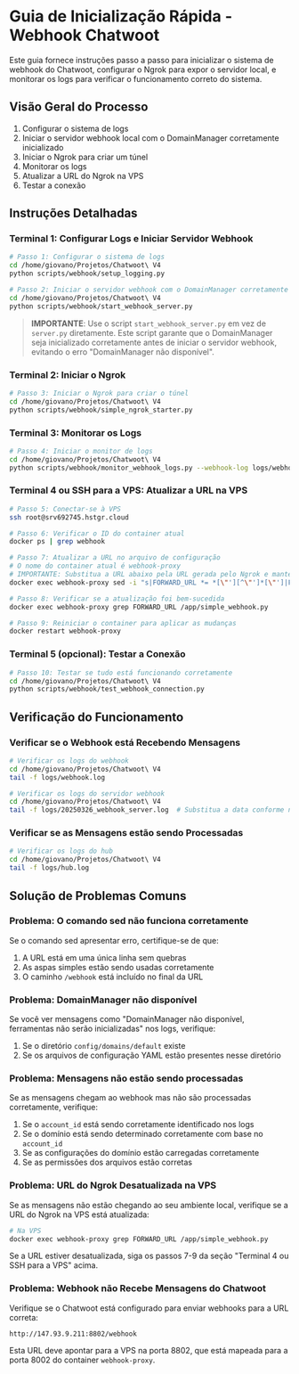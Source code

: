 # Guia de Inicialização Rápida - Webhook Chatwoot

Este guia fornece instruções passo a passo para inicializar o sistema de webhook do Chatwoot, configurar o Ngrok para expor o servidor local, e monitorar os logs para verificar o funcionamento correto do sistema.

## Visão Geral do Processo

1. Configurar o sistema de logs
2. Iniciar o servidor webhook local com o DomainManager corretamente inicializado
3. Iniciar o Ngrok para criar um túnel
4. Monitorar os logs
5. Atualizar a URL do Ngrok na VPS
6. Testar a conexão

## Instruções Detalhadas

### Terminal 1: Configurar Logs e Iniciar Servidor Webhook

```bash
# Passo 1: Configurar o sistema de logs
cd /home/giovano/Projetos/Chatwoot\ V4
python scripts/webhook/setup_logging.py

# Passo 2: Iniciar o servidor webhook com o DomainManager corretamente inicializado
cd /home/giovano/Projetos/Chatwoot\ V4
python scripts/webhook/start_webhook_server.py
```

> **IMPORTANTE**: Use o script `start_webhook_server.py` em vez de `server.py` diretamente. Este script garante que o DomainManager seja inicializado corretamente antes de iniciar o servidor webhook, evitando o erro "DomainManager não disponível".

### Terminal 2: Iniciar o Ngrok

```bash
# Passo 3: Iniciar o Ngrok para criar o túnel
cd /home/giovano/Projetos/Chatwoot\ V4
python scripts/webhook/simple_ngrok_starter.py
```

### Terminal 3: Monitorar os Logs

```bash
# Passo 4: Iniciar o monitor de logs
cd /home/giovano/Projetos/Chatwoot\ V4
python scripts/webhook/monitor_webhook_logs.py --webhook-log logs/webhook.log --hub-log logs/hub.log
```

### Terminal 4 ou SSH para a VPS: Atualizar a URL na VPS

```bash
# Passo 5: Conectar-se à VPS
ssh root@srv692745.hstgr.cloud

# Passo 6: Verificar o ID do container atual
docker ps | grep webhook

# Passo 7: Atualizar a URL no arquivo de configuração
# O nome do container atual é webhook-proxy
# IMPORTANTE: Substitua a URL abaixo pela URL gerada pelo Ngrok e mantenha tudo em uma única linha
docker exec webhook-proxy sed -i "s|FORWARD_URL *= *[\"'][^\"']*[\"']|FORWARD_URL = 'https://sua-url-do-ngrok.ngrok-free.app/webhook'|g" /app/simple_webhook.py

# Passo 8: Verificar se a atualização foi bem-sucedida
docker exec webhook-proxy grep FORWARD_URL /app/simple_webhook.py

# Passo 9: Reiniciar o container para aplicar as mudanças
docker restart webhook-proxy
```

### Terminal 5 (opcional): Testar a Conexão

```bash
# Passo 10: Testar se tudo está funcionando corretamente
cd /home/giovano/Projetos/Chatwoot\ V4
python scripts/webhook/test_webhook_connection.py
```

## Verificação do Funcionamento

### Verificar se o Webhook está Recebendo Mensagens

```bash
# Verificar os logs do webhook
cd /home/giovano/Projetos/Chatwoot\ V4
tail -f logs/webhook.log

# Verificar os logs do servidor webhook
cd /home/giovano/Projetos/Chatwoot\ V4
tail -f logs/20250326_webhook_server.log  # Substitua a data conforme necessário
```

### Verificar se as Mensagens estão sendo Processadas

```bash
# Verificar os logs do hub
cd /home/giovano/Projetos/Chatwoot\ V4
tail -f logs/hub.log
```

## Solução de Problemas Comuns

### Problema: O comando sed não funciona corretamente

Se o comando sed apresentar erro, certifique-se de que:
1. A URL está em uma única linha sem quebras
2. As aspas simples estão sendo usadas corretamente
3. O caminho `/webhook` está incluído no final da URL

### Problema: DomainManager não disponível

Se você ver mensagens como "DomainManager não disponível, ferramentas não serão inicializadas" nos logs, verifique:

1. Se o diretório `config/domains/default` existe
2. Se os arquivos de configuração YAML estão presentes nesse diretório

### Problema: Mensagens não estão sendo processadas

Se as mensagens chegam ao webhook mas não são processadas corretamente, verifique:

1. Se o `account_id` está sendo corretamente identificado nos logs
2. Se o domínio está sendo determinado corretamente com base no `account_id`
3. Se as configurações do domínio estão carregadas corretamente
3. Se as permissões dos arquivos estão corretas

### Problema: URL do Ngrok Desatualizada na VPS

Se as mensagens não estão chegando ao seu ambiente local, verifique se a URL do Ngrok na VPS está atualizada:

```bash
# Na VPS
docker exec webhook-proxy grep FORWARD_URL /app/simple_webhook.py
```

Se a URL estiver desatualizada, siga os passos 7-9 da seção "Terminal 4 ou SSH para a VPS" acima.

### Problema: Webhook não Recebe Mensagens do Chatwoot

Verifique se o Chatwoot está configurado para enviar webhooks para a URL correta:

```
http://147.93.9.211:8802/webhook
```

Esta URL deve apontar para a VPS na porta 8802, que está mapeada para a porta 8002 do container `webhook-proxy`.